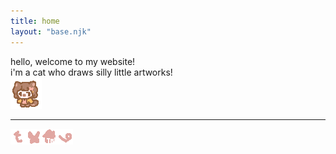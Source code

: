 ```yaml
---
title: home
layout: "base.njk"
---
```


hello, welcome to my website!
<br>
i'm a cat who draws silly little artworks!
<br><img src="assets/non.gif" alt="">
<hr>
<div class="socials">
<a href="https://nonkiru.tumblr.com/"><img src="assets/tumblr.gif" alt="tumblr"></a><a href="https://bsky.app/profile/nonkiru.art"><img src="assets/bsky.gif" alt="bsky"></a><a href="https://toyhou.se/nonkiru"><img src="assets/toyhouse.gif" alt="toyhouse"></a><a href="https://vgen.co/nonkiru"><img src="assets/vgen.gif" alt="vgen"></a>
</div>